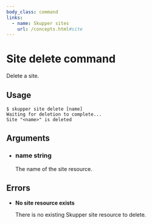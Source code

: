 ```yaml
---
body_class: command
links:
  - name: Skupper sites
    url: /concepts.html#site
---
```


# Site delete command

<section>

Delete a site.

</section>

<section>

## Usage

~~~ shell
$ skupper site delete [name]
Waiting for deletion to complete...
Site "<name>" is deleted
~~~

</section>

<section>

## Arguments

- <h3 id="name">name <span class="argument-info">string</span></h3>

  The name of the site resource.

</section>

<section>

## Errors

- **No site resource exists**

  There is no existing Skupper site resource to delete.

</section>
